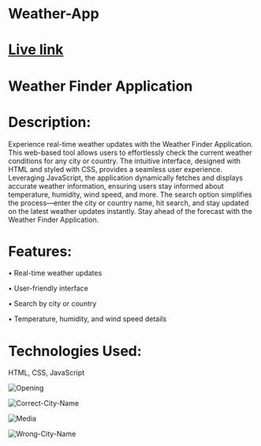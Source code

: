 # Weather-App

# [Live link](https://saiamareswar.github.io/Weather-App/)


# Weather Finder Application

<h1>Description:</h1>

Experience real-time weather updates with the Weather Finder Application. This web-based tool allows users to effortlessly check the current weather conditions for any city or country. The intuitive interface, designed with HTML and styled with CSS, provides a seamless user experience. Leveraging JavaScript, the application dynamically fetches and displays accurate weather information, ensuring users stay informed about temperature, humidity, wind speed, and more. The search option simplifies the process—enter the city or country name, hit search, and stay updated on the latest weather updates instantly. Stay ahead of the forecast with the Weather Finder Application.

<h1>Features:</h1>

• Real-time weather updates

• User-friendly interface

• Search by city or country

• Temperature, humidity, and wind speed details

<h1>Technologies Used:</h1>

HTML, CSS, JavaScript


  ![Opening](https://i.postimg.cc/2SsMgyG6/1st.png)



  ![Correct-City-Name](https://i.postimg.cc/FzHB0LrP/2nd.png)



  ![Media](https://i.postimg.cc/nzZ5cW6f/3rd.png)



  ![Wrong-City-Name](https://i.postimg.cc/FK08vvCx/4th.png "Wrong-City-Name title")


